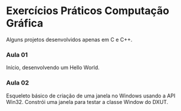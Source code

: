# Exercícios Práticos Computação Gráfica
Alguns projetos desenvolvidos apenas em C e C++.

### Aula 01
Início, desenvolvendo um Hello World.

### Aula 02
Esqueleto básico de criação de uma janela no Windows usando a API Win32. 
Constrói uma janela para testar a classe Window do DXUT.
